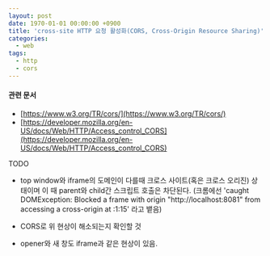 ```yaml
---
layout: post
date: 1970-01-01 00:00:00 +0900
title: 'cross-site HTTP 요청 활성화(CORS, Cross-Origin Resource Sharing)'
categories:
  - web
tags:
  - http
  - cors
---
```


#### 관련 문서
- [https://www.w3.org/TR/cors/](https://www.w3.org/TR/cors/)
- [https://developer.mozilla.org/en-US/docs/Web/HTTP/Access_control_CORS](https://developer.mozilla.org/en-US/docs/Web/HTTP/Access_control_CORS)

TODO
- top window와 iframe의 도메인이 다를때 크로스 사이트(혹은 크로스 오리진) 상태이며 이 때 parent와 child간 스크립트 호출은 차단된다. (크롬에선 'caught DOMException: Blocked a frame with origin "http://localhost:8081" from accessing a cross-origin at <anonymous>:1:15' 라고 뱉음)

- CORS로 위 현상이 해소되는지 확인할 것

- opener와 새 창도 iframe과 같은 현상이 있음.
